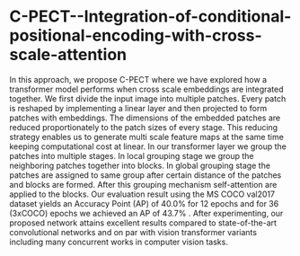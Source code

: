 # C-PECT--Integration-of-conditional-positional-encoding-with-cross-scale-attention


In this approach, we propose C-PECT where we have explored how a transformer model performs when cross scale embeddings are integrated together. We first divide the input image into multiple patches. Every patch is reshaped by implementing a linear layer and then projected to form patches with embeddings. The dimensions of the embedded patches are reduced proportionately to the patch sizes of every stage. This reducing strategy enables us to generate multi scale feature maps at the same time keeping computational cost at linear. In our transformer layer we group the patches into multiple stages. In local grouping stage we group the neighboring patches together into blocks. In global grouping stage  the patches are assigned to same group after certain distance of the patches and blocks are formed. After this grouping mechanism self-attention are applied to the blocks. Our evaluation result using the MS COCO val2017 dataset yields an Accuracy Point (AP) of 40.0\% for 12 epochs and for 36 (3xCOCO) epochs  we achieved an AP of 43.7\% . After experimenting, our proposed network attains excellent results compared to state-of-the-art convolutional networks and on par with vision transformer variants including many concurrent works in computer vision tasks.
